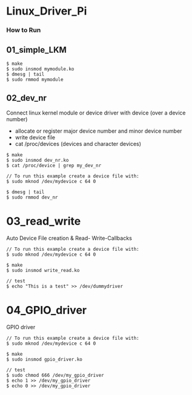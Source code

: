 # Linux_Driver_Pi

### How to Run

## 01_simple_LKM
```
$ make
$ sudo insmod mymodule.ko
$ dmesg | tail 
$ sudo rmmod mymodule
```

## 02_dev_nr
Connect linux kernel module or device driver with device (over a device number)

- allocate or register major device number and minor device number
- write device file
- cat /proc/devices (devices and character devices)
```
$ make
$ sudo insmod dev_nr.ko
$ cat /proc/device | grep my_dev_nr

// To run this example create a device file with:
$ sudo mknod /dev/mydevice c 64 0

$ dmesg | tail 
$ sudo rmmod dev_nr
```

# 03_read_write
Auto Device File creation & Read- Write-Callbacks
```
// To run this example create a device file with:
$ sudo mknod /dev/mydevice c 64 0

$ make
$ sudo insmod write_read.ko

// test
$ echo "This is a test" >> /dev/dummydriver
```

# 04_GPIO_driver
GPIO driver
```
// To run this example create a device file with:
$ sudo mknod /dev/mydevice c 64 0

$ make
$ sudo insmod gpio_driver.ko

// test
$ sudo chmod 666 /dev/my_gpio_driver
$ echo 1 >> /dev/my_gpio_driver
$ echo 0 >> /dev/my_gpio_driver
```
